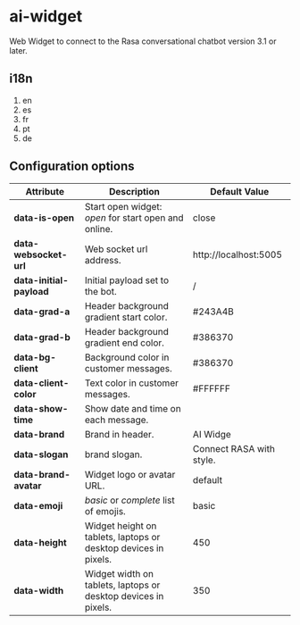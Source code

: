 # ai-widget
Web Widget to connect to the Rasa conversational chatbot version 3.1 or later.

## i18n
1. en
2. es
3. fr
4. pt
5. de

## Configuration options
|Attribute|Description|Default Value|
|---------|-----------|-------------|
|**data-is-open**|Start open widget: *open* for start open and online.|close|
|**data-websocket-url**| Web socket url address.|http://localhost:5005|
|**data-initial-payload**|Initial payload set to the bot.|/|
|**data-grad-a**|Header background gradient start color.|#243A4B|
|**data-grad-b**|Header background gradient end color.|#386370|
|**data-bg-client**|Background color in customer messages.|#386370|
|**data-client-color**|Text color in customer messages.|#FFFFFF|
|**data-show-time**|Show date and time on each message.||
|**data-brand**|Brand in header.|AI Widge|
|**data-slogan**|brand slogan.|Connect RASA with style.|
|**data-brand-avatar**|Widget logo or avatar URL.|default|
|**data-emoji**|*basic* or *complete* list of emojis.|basic|
|**data-height**|Widget height on tablets, laptops or desktop devices in pixels.|450|
|**data-width**|Widget width on tablets, laptops or desktop devices in pixels.|350|
